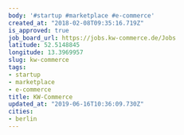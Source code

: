 ```yaml
---
body: '#startup #marketplace #e-commerce'
created_at: "2018-02-08T09:35:16.719Z"
is_approved: true
job_board_url: https://jobs.kw-commerce.de/Jobs
latitude: 52.5148845
longitude: 13.3969957
slug: kw-commerce
tags:
- startup
- marketplace
- e-commerce
title: KW-Commerce
updated_at: "2019-06-16T10:36:09.730Z"
cities:
- berlin
---
```


